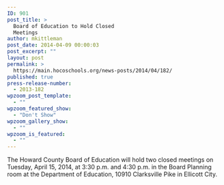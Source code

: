 ```yaml
---
ID: 901
post_title: >
  Board of Education to Hold Closed
  Meetings
author: mkittleman
post_date: 2014-04-09 00:00:03
post_excerpt: ""
layout: post
permalink: >
  https://main.hocoschools.org/news-posts/2014/04/182/
published: true
press-release-number:
  - 2013-182
wpzoom_post_template:
  - ""
wpzoom_featured_show:
  - "Don't Show"
wpzoom_gallery_show:
  - ""
wpzoom_is_featured:
  - ""
---
```

The Howard County Board of Education will hold two closed meetings on Tuesday, April 15, 2014, at 3:30 p.m. and 4:30 p.m. in the Board Planning room at the Department of Education, 10910 Clarksville Pike in Ellicott City.